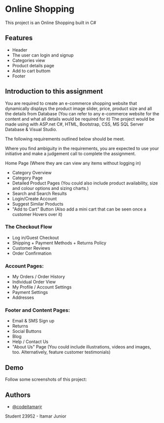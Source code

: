 
# Online Shopping

This project is an Online Shopping built in C#

## Features

- Header
- The user can login and signup
- Categories view
- Product details page
- Add to cart buttom
- Footer


## Introduction to this assignment

You are required to create an e-commerce shopping website that dynamically displays the
product image slider, price, product size and all the details from Database (You can refer to any
e-commerce website for the content and what all details would be required for it) The project
would be made using with ASP.net C#, HTML, Bootstrap, CSS, MS SQL Server Database & Visual
Studio.

The following requirements outlined below should be meet.

Where you find ambiguity in
the requirements, you are expected to use your initiative and make a judgement call to complete
the assignment.

Home Page (Where they are can view any items without logging in)
* Category Overview
* Category Page
* Detailed Product Pages (You could also include product availability, size and colour
options and sizing charts.)
* Search and Search Results
* Login/Create Account
* Suggest Similar Products
* "Add to Cart" Button (Also add a mini cart that can be seen once a customer Hovers over
it)
### The Checkout Flow
* Log in/Guest Checkout
* Shipping + Payment Methods + Returns Policy
* Customer Reviews
* Order Confirmation
### Account Pages:
* My Orders / Order History
* Individual Order View
* My Profile / Account Settings
* Payment Settings
* Addresses
### Footer and Content Pages:
* Email & SMS Sign up
* Returns
* Social Buttons
* Blog
* Help / Contact Us
* "About Us" Page (You could include illustrations, videos and images, too.
Alternatively, feature customer testimonials)
## Demo

Follow some screenshots of this project:



## Authors

- [@codeitamarjr](https://github.com/codeitamarjr)

Student 23952 - Itamar Junior

